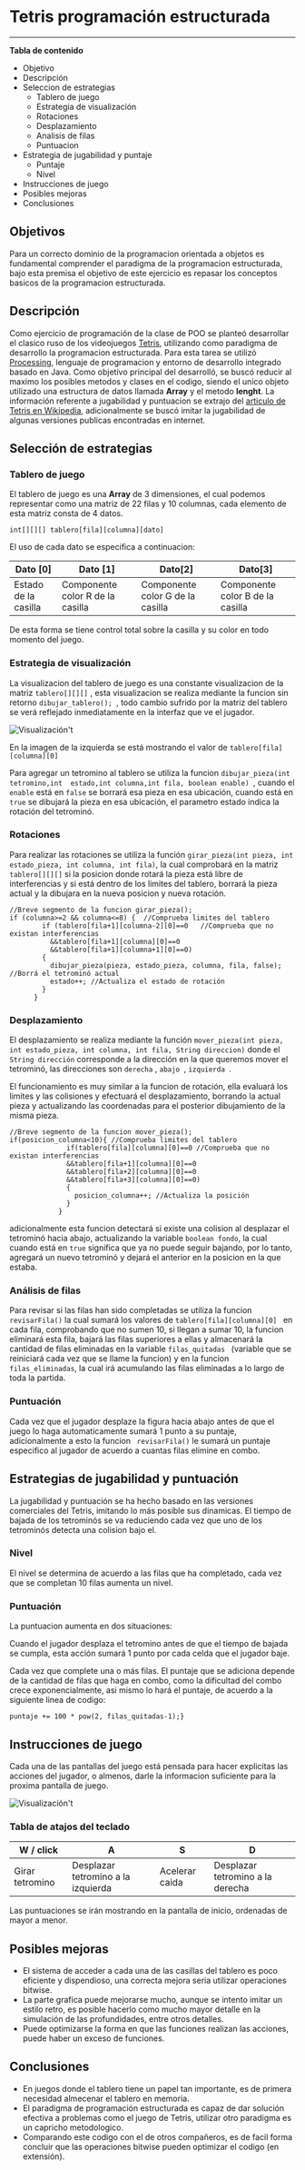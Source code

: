 # Tetris programación estructurada
---
**Tabla de contenido**

- Objetivo
- Descripción
- Seleccion de estrategias
    + Tablero de juego
    + Estrategia de visualización
    + Rotaciones
    + Desplazamiento
    + Analisis de filas
    + Puntuacion
- Estrategia de jugabilidad y puntaje
    + Puntaje
    + Nivel
- Instrucciones de juego
- Posibles mejoras
- Conclusiones

## Objetivos 
Para un correcto dominio de la programacion orientada a objetos es fundamental comprender el paradigma de la programacion estructurada, bajo esta premisa el objetivo de este ejercicio es repasar los conceptos basicos de la programacion estructurada.
## Descripción
Como ejercicio de programación de la clase de POO se planteó desarrollar el clasico ruso de los videojuegos [Tetris](https://es.wikipedia.org/wiki/Tetris), utilizando como paradigma de desarrollo la programacion estructurada. Para esta tarea se utilizó [Processing](https://processing.org), lenguaje de programacion y entorno de desarrollo integrado basado en Java. Como objetivo principal del desarrolló, se buscó reducir al maximo los posibles metodos y clases en el codigo, siendo el unico objeto utilizado una estructura de datos llamada **Array** y el metodo **lenght**. La información referente a jugabilidad y puntuacion se extrajo del [articulo de Tetris en Wikipedia](https://en.wikipedia.org/wiki/Tetris), adicionalmente se buscó imitar la jugabilidad de algunas versiones publicas encontradas en internet.
## Selección de estrategias
### Tablero de juego
El tablero de juego es una **Array** de 3 dimensiones, el cual podemos representar como una matriz de 22 filas y 10 columnas, cada elemento de esta matriz consta de 4 datos.

```processing
int[][][] tablero[fila][columna][dato] 
```

El uso de cada dato se especifica a continuacion:

|Dato [0]| Dato [1] |Dato[2] |Dato[3]|
|--------|----------|--------|-------|
|Estado de la casilla|Componente color R de la casilla|Componente color G de la casilla|Componente color B de la casilla|

De esta forma se tiene control total sobre la casilla y su color en todo momento del juego.

### Estrategia de visualización

La visualizacion del tablero de juego es una constante visualizacion de la matriz ```tablero[][][]``` , esta visualizacion se realiza mediante la funcion sin retorno ```dibujar_tablero(); ```, todo cambio sufrido por la matriz del tablero se verá reflejado inmediatamente en la interfaz que ve el jugador. 

![Visualización't](images/Vis_matriz.jpg)

En la imagen de la izquierda se está mostrando el valor de ```
tablero[fila][columna][0]  ```
 
Para agregar un tetromino al tablero se utiliza la funcion ``` dibujar_pieza(int tetromino,int  estado,int columna,int fila, boolean enable)  ```, cuando el ```enable``` está en ``` false ``` se borrará esa pieza en esa ubicación, cuando está en ``` true ``` se dibujará la pieza en esa ubicación, el parametro estado indica la rotación del tetrominó.

### Rotaciones

Para realizar las rotaciones se utiliza la función ``` girar_pieza(int pieza, int estado_pieza, int columna, int fila) ```, la cual comprobará en la matriz ``` tablero[][][] ``` si la posicion donde rotará la pieza está libre de interferencias y si está dentro de los limites del tablero, borrará la pieza actual y la dibujara en la nueva posicion y nueva rotación.

```processing
//Breve segmento de la funcion girar_pieza();
if (columna>=2 && columna<=8) {  //Comprueba limites del tablero
        if (tablero[fila+1][columna-2][0]==0   //Comprueba que no existan interferencias
          &&tablero[fila+1][columna][0]==0
          &&tablero[fila+1][columna+1][0]==0)
        {
          dibujar_pieza(pieza, estado_pieza, columna, fila, false); //Borrá el tetrominó actual
          estado++; //Actualiza el estado de rotación
        }
      }
```

### Desplazamiento

El desplazamiento se realiza mediante la función ```
mover_pieza(int pieza, int estado_pieza, int columna, int fila, String direccion) ``` donde el  ``` String dirección``` corresponde a la dirección en la que queremos mover el tetrominó, las direcciones son  ``` derecha ``` ,  ```abajo ```,  ``` izquierda  ```.

El funcionamiento es muy similar a la funcion de rotación, ella evaluará los limites y las colisiones y efectuará el desplazamiento, borrando la actual pieza y actualizando las coordenadas para el posterior dibujamiento de la misma pieza.

```processing
//Breve segmento de la funcion mover_pieza();
if(posicion_columna<10){ //Comprueba limites del tablero
              if(tablero[fila][columna][0]==0 //Comprueba que no existan interferencias
              &&tablero[fila+1][columna][0]==0
              &&tablero[fila+2][columna][0]==0
              &&tablero[fila+3][columna][0]==0)
              {
                posicion_columna++; //Actualiza la posición
              }
            }
```

adicionalmente esta funcion detectará si existe una colision al desplazar el tetrominó hacia abajo, actualizando la variable ``` boolean fondo ```, la cual cuando está en ``` true ``` significa que ya no puede seguir bajando, por lo tanto, agregará un nuevo tetrominó y dejará el anterior en la posicion en la que estaba.

### Análisis de filas
Para revisar si las filas han sido completadas se utiliza la funcion ```  revisarFila() ``` la cual sumará los valores de ```
tablero[fila][columna][0]  ``` en cada fila, comprobando que no sumen 10, si llegan a sumar 10, la funcion eliminará esta fila, bajará las filas superiores a ellas y almacenará la cantidad de filas eliminadas en la variable ```filas_quitadas ``` (variable que se reiniciará cada vez que se llame la funcion) y en la funcion ``filas_eliminadas``, la cual irá acumulando las filas eliminadas a lo largo de  toda la partida. 

### Puntuación 
Cada vez que el jugador desplaze la figura hacia abajo antes de que el juego lo haga automaticamente sumará 1 punto a su puntaje, adicionalmente a esto la funcion ```  revisarFila() ```  le sumará un puntaje especifico al jugador de acuerdo a cuantas filas elimine en combo. 

## Estrategias de jugabilidad y puntuación
La jugabilidad y puntuación se ha hecho basado en las versiones comerciales del Tetris, imitando lo más posible sus dinamicas. El tiempo de bajada de los tetrominós se va reduciendo cada vez que uno de los tetrominós detecta una colision bajo el.

### Nivel
El nivel se determina de acuerdo a las filas que ha completado, cada vez que se completan 10 filas aumenta un nivel.
### Puntuación
La puntuacion aumenta en dos situaciones:

Cuando el jugador desplaza el tetromino antes de que el tiempo de bajada se cumpla, esta acción sumará 1 punto por cada celda que el jugador baje. 

Cada vez que complete una o más filas. El puntaje que se adiciona depende de la cantidad de filas que haga en combo, como la dificultad del combo crece exponencialmente, asi mismo lo hará el puntaje, de acuerdo a la siguiente linea de codigo:
```processing
puntaje += 100 * pow(2, filas_quitadas-1);}
```

## Instrucciones de juego

Cada una de las pantallas del juego está pensada para hacer explicitas las acciones del jugador, o almenos, darle la informacion suficiente para la proxima pantalla de juego.

![Visualización't](images/pantallas.jpg)

### Tabla de atajos del teclado

|W / click | A | S | D |
|--------|----------|--------|-------|
|Girar tetromino|Desplazar tetromino a la izquierda|Acelerar caida|Desplazar tetromino a la derecha|

Las puntuaciones se irán mostrando en la pantalla de inicio, ordenadas de mayor a menor.

## Posibles mejoras

- El sistema de acceder a cada una de las casillas del tablero es poco eficiente y dispendioso, una correcta mejora seria utilizar operaciones bitwise.
- La parte grafica puede mejorarse mucho, aunque se intento imitar un estilo retro, es posible hacerlo como mucho mayor detalle en la simulación de las profundidades, entre otros detalles.
- Puede optimizarse la forma en que las funciones realizan las acciones, puede haber un exceso de funciones.

## Conclusiones

- En juegos donde el tablero tiene un papel tan importante, es de primera necesidad almecenar el tablero en memoria.
- El paradigma de programación estructurada es capaz de dar solución efectiva a problemas como el juego de Tetris, utilizar otro paradigma es un capricho metodologico.
- Comparando este codigo con el de otros compañeros, es de facil forma concluir que las operaciones bitwise pueden optimizar el codigo (en extensión).










